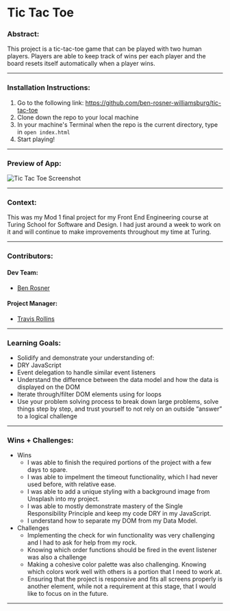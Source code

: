 # Tic Tac Toe

### Abstract:
This project is a tic-tac-toe game that can be played with two human players. Players are able to keep track of wins per each player and the board resets itself automatically when a player wins. 

---
### Installation Instructions:
1. Go to the following link: https://github.com/ben-rosner-williamsburg/tic-tac-toe
2. Clone down the repo to your local machine
3. In your machine's Terminal when the repo is the current directory, type in `open index.html`
4. Start playing!

---
### Preview of App:
![Tic Tac Toe Screenshot](assets/tic_tac_toe_screenshot.png)

---
### Context:
This was my Mod 1 final project for my Front End Engineering course at Turing School for Software and Design. I had just around a week to work on it and will continue to make improvements throughout my time at Turing.

---
### Contributors:
#### Dev Team:
- [Ben Rosner](https://github.com/ben-rosner-williamsburg)
#### Project Manager:
- [Travis Rollins](https://github.com/kalikoze)
---
### Learning Goals:
- Solidify and demonstrate your understanding of:
 - DRY JavaScript
 - Event delegation to handle similar event listeners
- Understand the difference between the data model and how the data is displayed on the DOM
- Iterate through/filter DOM elements using for loops
- Use your problem solving process to break down large problems, solve things step by step, and trust yourself to not rely on an outside “answer” to a logical challenge
---
### Wins + Challenges:

- Wins
  - I was able to finish the required portions of the project with a few days to spare.
  - I was able to impelment the timeout functionality, which I had never used before, with relative ease.
  - I was able to add a unique styling with a background image from Unsplash into my project.
  - I was able to mostly demonstrate mastery of the Single Responsibility Principle and keep my code DRY in my JavaScript.
  - I understand how to separate my DOM from my Data Model.
- Challenges
  - Implementing the check for win functionality was very challenging and I had to ask for help from my rock.
  - Knowing which order functions should be fired in the event listener was also a challenge
  - Making a cohesive color palette was also challenging. Knowing which colors work well with others is a portion that I need to work at.
  - Ensuring that the project is responsive and fits all screens properly is another element, while not a requirement at this stage, that I would like to focus on in the future.
---
